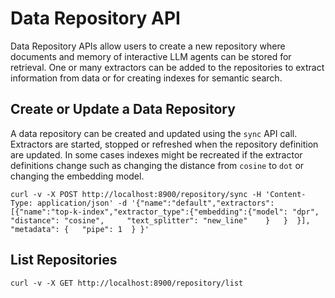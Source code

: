 # Data Repository API

Data Repository APIs allow users to create a new repository where documents and memory of interactive LLM agents can be stored for retrieval. One or many extractors can be added to the repositories to extract information from data or for creating indexes for semantic search. 


## Create or Update a Data Repository
A data repository can be created and updated using the `sync` API call. Extractors are started, stopped or refreshed when the repository definition are updated. In some cases indexes might be recreated if the extractor definitions change such as changing the distance from `cosine` to `dot` or changing the embedding model.

```
curl -v -X POST http://localhost:8900/repository/sync -H 'Content-Type: application/json' -d '{"name":"default","extractors": [{"name":"top-k-index","extractor_type":{"embedding":{"model": "dpr",     "distance": "cosine",     "text_splitter": "new_line"    }   }  }],  "metadata": {   "pipe": 1  } }'
```

## List Repositories
```
curl -v -X GET http://localhost:8900/repository/list
```